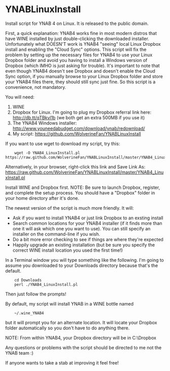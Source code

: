 YNABLinuxInstall
================

Install script for YNAB 4 on Linux.  It is released to the public domain.

First, a quick explanation: YNAB4 works fine in most modern distros that have WINE installed by just double-clicking the downloaded installer. Unfortunately what DOESN'T work is YNAB4 "seeing" local Linux Dropbox install and enabling the "Cloud Sync" options. This script will fix the problem by setting up the necessary files for YNAB4 to use your Linux Dropbox folder and avoid you having to install a Windows version of Dropbox (which IMHO is just asking for trouble). It's important to note that even though YNAB4 doesn't see Dropbox and doesn't enable the Cloud Sync option, if you manually browse to your Linux Dropbox folder and store your YNAB4 files there, they should still sync just fine. So this script is a convenience, not mandatory.

You will need:

1. WINE
2. Dropbox for Linux. I'm going to plug my Dropbox referral link here: http://db.tt/qTBkvl1b (we both get an extra 500MB if you use it)
3. The YNAB4 Windows installer: http://www.youneedabudget.com/download/ynab/redownload/
4. My script: https://github.com/WolverineFan/YNABLinuxInstall

If you want to use wget to download my script, try this:

        wget -O YNAB4_LinuxInstall.pl https://raw.github.com/WolverineFan/YNABLinuxInstall/master/YNAB4_LinuxInstall.pl

Alternatively, in your browser, right-click this link and Save Link As: https://raw.github.com/WolverineFan/YNABLinuxInstall/master/YNAB4_LinuxInstall.pl

Install WINE and Dropbox first. NOTE: Be sure to launch Dropbox, register, and complete the setup process. You should have a "Dropbox" folder in your home directory after it's done.

The newest version of the script is much more friendly. It will:

* Ask if you want to install YNAB4 or just link Dropbox to an exsting install
* Search common locations for your YNAB4 installer (if it finds more than one it will ask which one you want to use). You can still specify an installer on the command-line if you wish.
* Do a bit more error checking to see if things are where they're expected
* Happily upgrade an existing installation (but be sure you specify the correct WINE install location you used the first time!)

In a Terminal window you will type something like the following. I'm going to assume you downloaded to your Downloads directory because that's the default.

        cd Downloads
        perl ./YNAB4_LinuxInstall.pl

Then just follow the prompts!

By default, my script will install YNAB in a WINE bottle named

        ~/.wine_YNAB4

but it will prompt you for an alternate location. It will locate your Dropbox folder automatically so you don't have to do anything there. 

NOTE: From within YNAB4, your Dropbox directory will be in C:\Dropbox

Any questions or problems with the script should be directed to me not the YNAB team :)

If anyone wants to take a stab at improving it feel free! 
